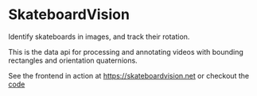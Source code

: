 # SkateboardVision

Identify skateboards in images, and track their rotation. 

This is the data api for processing and annotating videos with bounding rectangles and orientation quaternions.

See the frontend in action at https://skateboardvision.net or checkout the [code](https://github.com/kevinwylder/sbvision-frontend)
